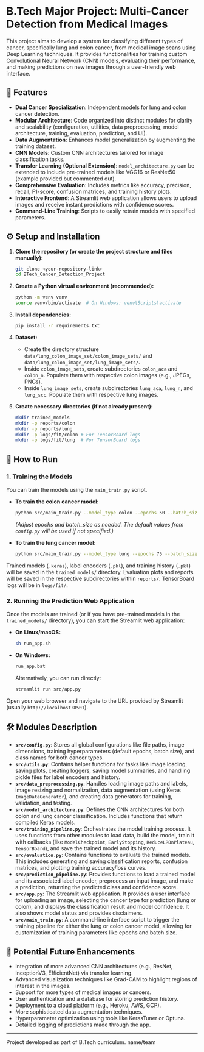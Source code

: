 # B.Tech Major Project: Multi-Cancer Detection from Medical Images

This project aims to develop a system for classifying different types of cancer, specifically lung and colon cancer, from medical image scans using Deep Learning techniques. It provides functionalities for training custom Convolutional Neural Network (CNN) models, evaluating their performance, and making predictions on new images through a user-friendly web interface.

## 🌟 Features

* **Dual Cancer Specialization**: Independent models for lung and colon cancer detection.
* **Modular Architecture**: Code organized into distinct modules for clarity and scalability (configuration, utilities, data preprocessing, model architecture, training, evaluation, prediction, and UI).
* **Data Augmentation**: Enhances model generalization by augmenting the training dataset.
* **CNN Models**: Custom CNN architectures tailored for image classification tasks.
* **Transfer Learning (Optional Extension)**: `model_architecture.py` can be extended to include pre-trained models like VGG16 or ResNet50 (example provided but commented out).
* **Comprehensive Evaluation**: Includes metrics like accuracy, precision, recall, F1-score, confusion matrices, and training history plots.
* **Interactive Frontend**: A Streamlit web application allows users to upload images and receive instant predictions with confidence scores.
* **Command-Line Training**: Scripts to easily retrain models with specified parameters.

<!-- ## 📁 Project Structure -->

<!-- BTech_Cancer_Detection_Project/
│
├── data/                                # Dataset placeholder
│   ├── lung_colon_image_set/
│   │   ├── colon_image_sets/            # colon_aca/, colon_n/
│   │   └── lung_image_sets/             # lung_aca/, lung_n/, lung_scc/
│
├── trained_models/                      # Stores trained .keras models, history, and encoders
│
├── src/                                 # Source code
│   ├── config.py                        # Project configurations
│   ├── utils.py                         # Helper functions
│   ├── data_preprocessing.py            # Data loading and preprocessing
│   ├── model_architecture.py            # CNN model definitions
│   ├── training_pipeline.py             # Model training logic
│   ├── evaluation.py                    # Model evaluation and reporting
│   ├── prediction_pipeline.py           # Prediction logic
│   ├── app.py                           # Streamlit frontend
│   └── main_train.py                    # CLI for training
│
├── reports/                             # Stores evaluation outputs (plots, reports)
│   ├── colon/                           # Colon model specific reports
│   └── lung/                            # Lung model specific reports
│
├── requirements.txt                     # Python dependencies
├── README.md                            # This file
└── run_app.sh / run_app.bat             # Scripts to launch the Streamlit app -->
## ⚙️ Setup and Installation

1.  **Clone the repository (or create the project structure and files manually):**
    ```bash
    git clone <your-repository-link>
    cd BTech_Cancer_Detection_Project
    ```

2.  **Create a Python virtual environment (recommended):**
    ```bash
    python -m venv venv
    source venv/bin/activate  # On Windows: venv\Scripts\activate
    ```

3.  **Install dependencies:**
    ```bash
    pip install -r requirements.txt
    ```

4.  **Dataset:**
    * Create the directory structure `data/lung_colon_image_set/colon_image_sets/` and `data/lung_colon_image_set/lung_image_sets/`.
    * Inside `colon_image_sets`, create subdirectories `colon_aca` and `colon_n`. Populate them with respective colon images (e.g., JPEGs, PNGs).
    * Inside `lung_image_sets`, create subdirectories `lung_aca`, `lung_n`, and `lung_scc`. Populate them with respective lung images.

5.  **Create necessary directories (if not already present):**
    ```bash
    mkdir trained_models
    mkdir -p reports/colon
    mkdir -p reports/lung
    mkdir -p logs/fit/colon # For TensorBoard logs
    mkdir -p logs/fit/lung  # For TensorBoard logs
    ```

## 🚀 How to Run

### 1. Training the Models

You can train the models using the `main_train.py` script.

* **To train the colon cancer model:**
    ```bash
    python src/main_train.py --model_type colon --epochs 50 --batch_size 32
    ```
    *(Adjust epochs and batch_size as needed. The default values from `config.py` will be used if not specified.)*

* **To train the lung cancer model:**
    ```bash
    python src/main_train.py --model_type lung --epochs 75 --batch_size 32
    ```

Trained models (`.keras`), label encoders (`.pkl`), and training history (`.pkl`) will be saved in the `trained_models/` directory. Evaluation plots and reports will be saved in the respective subdirectories within `reports/`. TensorBoard logs will be in `logs/fit/`.

### 2. Running the Prediction Web Application

Once the models are trained (or if you have pre-trained models in the `trained_models/` directory), you can start the Streamlit web application:

* **On Linux/macOS:**
    ```bash
    sh run_app.sh
    ```
* **On Windows:**
    ```bat
    run_app.bat
    ```
    Alternatively, you can run directly:
    ```bash
    streamlit run src/app.py
    ```

Open your web browser and navigate to the URL provided by Streamlit (usually `http://localhost:8501`).

## 🛠️ Modules Description

* **`src/config.py`**: Stores all global configurations like file paths, image dimensions, training hyperparameters (default epochs, batch size), and class names for both cancer types.
* **`src/utils.py`**: Contains helper functions for tasks like image loading, saving plots, creating loggers, saving model summaries, and handling pickle files for label encoders and history.
* **`src/data_preprocessing.py`**: Handles loading image paths and labels, image resizing and normalization, data augmentation (using Keras `ImageDataGenerator`), and creating data generators for training, validation, and testing.
* **`src/model_architecture.py`**: Defines the CNN architectures for both colon and lung cancer classification. Includes functions that return compiled Keras models.
* **`src/training_pipeline.py`**: Orchestrates the model training process. It uses functions from other modules to load data, build the model, train it with callbacks (like `ModelCheckpoint`, `EarlyStopping`, `ReduceLROnPlateau`, `TensorBoard`), and save the trained model and its history.
* **`src/evaluation.py`**: Contains functions to evaluate the trained models. This includes generating and saving classification reports, confusion matrices, and plotting training accuracy/loss curves.
* **`src/prediction_pipeline.py`**: Provides functions to load a trained model and its associated label encoder, preprocess an input image, and make a prediction, returning the predicted class and confidence score.
* **`src/app.py`**: The Streamlit web application. It provides a user interface for uploading an image, selecting the cancer type for prediction (lung or colon), and displays the classification result and model confidence. It also shows model status and provides disclaimers.
* **`src/main_train.py`**: A command-line interface script to trigger the training pipeline for either the lung or colon cancer model, allowing for customization of training parameters like epochs and batch size.

## 🎯 Potential Future Enhancements

* Integration of more advanced CNN architectures (e.g., ResNet, InceptionV3, EfficientNet) via transfer learning.
* Advanced visualization techniques like Grad-CAM to highlight regions of interest in the images.
* Support for more types of medical images or cancers.
* User authentication and a database for storing prediction history.
* Deployment to a cloud platform (e.g., Heroku, AWS, GCP).
* More sophisticated data augmentation techniques.
* Hyperparameter optimization using tools like KerasTuner or Optuna.
* Detailed logging of predictions made through the app.

---
Project developed as part of B.Tech curriculum.
name/team
